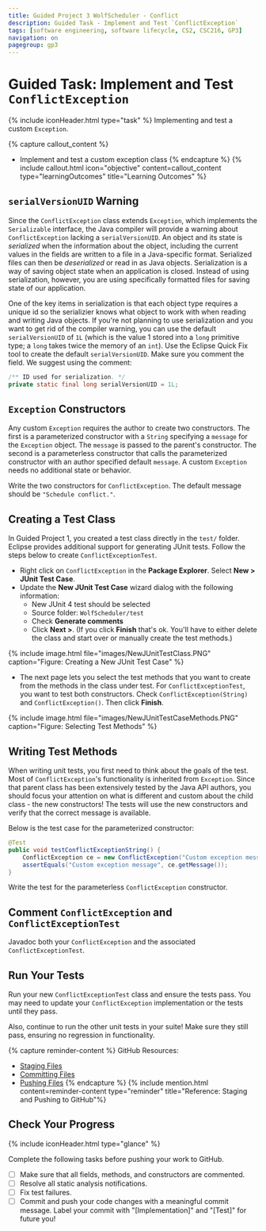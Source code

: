 ```yaml
---
title: Guided Project 3 WolfScheduler - Conflict
description: Guided Task - Implement and Test `ConflictException`
tags: [software engineering, software lifecycle, CS2, CSC216, GP3]
navigation: on
pagegroup: gp3
---
```


# Guided Task: Implement and Test `ConflictException` 
{% include iconHeader.html type="task" %}
Implementing and test a custom `Exception`. 

{% capture callout_content %}
  * Implement and test a custom exception class
{% endcapture %}
{% include callout.html icon="objective" content=callout_content type="learningOutcomes" title="Learning Outcomes" %}


## `serialVersionUID` Warning
Since  the `ConflictException` class extends `Exception`, which implements the `Serializable` interface, the Java compiler will provide a warning about `ConflictException` lacking a `serialVersionUID`.  An object and its state is *serialized* when the information about the object, including the current values in the fields are written to a file in a Java-specific format.  Serialized files can then be *deserialized* or read in as Java objects.  Serialization is a way of saving object state when an application is closed.  Instead of using serialization, however, you are using specifically formatted files for saving state of our application.  

One of the key items in serialization is that each object type requires a unique id so the serializier knows what object to work with when reading and writing Java objects.  If you're not planning to use serialization and you want to get rid of the compiler warning, you can use the default `serialVersionUID` of `1L` (which is the value 1 stored into a `long` primitive type; a `long` takes twice the memory of an `int`).  Use the Eclipse Quick Fix tool to create the default `serialVersionUID`.  Make sure you comment the field.  We suggest using the comment:

```java
/** ID used for serialization. */
private static final long serialVersionUID = 1L;
```
    

## `Exception` Constructors
Any custom `Exception` requires the author to create two constructors.  The first is a parameterized constructor with a `String` specifying a `message` for the `Exception` object.  The `message` is passed to the parent's constructor.  The second is a parameterless constructor that calls the parameterized constructor with an author specified default `message`.  A custom `Exception` needs no additional state or behavior.

Write the two constructors for `ConflictException`.  The default message should be `"Schedule conflict."`.


## Creating a Test Class
In Guided Project 1, you created a test class directly in the `test/` folder.  Eclipse provides additional support for generating JUnit tests. Follow the steps below to create `ConflictExceptionTest`.

  * Right click on `ConflictException` in the **Package Explorer**.  Select **New > JUnit Test Case**.
  * Update the **New JUnit Test Case** wizard dialog with the following information:
     * New JUnit 4 test should be selected
     * Source folder: `WolfScheduler/test`
     * Check **Generate comments**
     * Click **Next >**.  (If you click **Finish** that's ok.  You'll have to either delete the class and start over or manually create the test methods.)
     
{% include image.html file="images/NewJUnitTestClass.PNG" caption="Figure: Creating a New JUnit Test Case" %} 
     
  * The next page lets you select the test methods that you want to create from the methods in the class under test.  For `ConflictExceptionTest`, you want to test both constructors.  Check `ConflictException(String)` and `ConflictException()`. Then click **Finish**.  
        
{% include image.html file="images/NewJUnitTestCaseMethods.PNG" caption="Figure: Selecting Test Methods" %} 



## Writing Test Methods
When writing unit tests, you first need to think about the goals of the test. Most of `ConflictException`'s functionality is inherited from `Exception`.  Since that parent class has been extensively tested by the Java API authors, you should focus your attention on what is different and custom about the child class - the new constructors!  The tests will use the new constructors and verify that the correct message is available.

Below is the test case for the parameterized constructor:


```java
@Test
public void testConflictExceptionString() {
    ConflictException ce = new ConflictException("Custom exception message");
    assertEquals("Custom exception message", ce.getMessage());
}
```

    
Write the test for the parameterless `ConflictException` constructor. 


## Comment `ConflictException` and `ConflictExceptionTest`
Javadoc both your `ConflictException` and the associated `ConflictExceptionTest`.


## Run Your Tests
Run your new `ConflictExceptionTest` class and ensure the tests pass.  You may need to update your `ConflictException` implementation or the tests until they pass.

Also, continue to run the other unit tests in your suite!  Make sure they still pass, ensuring no regression in functionality.

{% capture reminder-content %} 
GitHub Resources:

  * [Staging Files](https://pages.github.ncsu.edu/engr-csc-software-development/practices-tools/git/git-staging)
  * [Committing Files](https://pages.github.ncsu.edu/engr-csc-software-development/practices-tools/git/git-commit)
  * [Pushing Files](https://pages.github.ncsu.edu/engr-csc-software-development/practices-tools/git/git-push)
{% endcapture %} {% include mention.html content=reminder-content type="reminder" title="Reference: Staging and Pushing to GitHub"%} 
## Check Your Progress
{% include iconHeader.html type="glance" %}

Complete the following tasks before pushing your work to GitHub.

  - [ ] Make sure that all fields, methods, and constructors are commented.
  - [ ] Resolve all static analysis notifications.
  - [ ] Fix test failures.
  - [ ] Commit and push your code changes with a meaningful commit message.  Label your commit with "[Implementation]" and "[Test]" for future you!